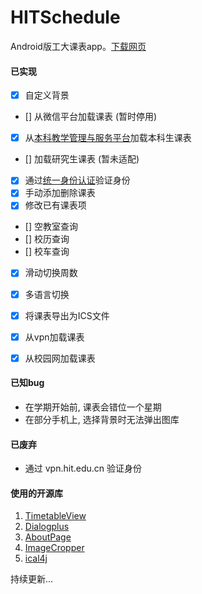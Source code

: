 # HITSchedule

Android版工大课表app。[下载网页](http://hitschedule.github.io/)

#### 已实现

- [x] 自定义背景
- [] 从微信平台加载课表 (暂时停用)
- [x] 从[本科教学管理与服务平台](http://jwts.hit.edu.cn)加载本科生课表
- [] 加载研究生课表 (暂未适配)
- [x] 通过[统一身份认证](https://ids.hit.edu.cn/authserver/login)验证身份
- [x] 手动添加删除课表
- [x] 修改已有课表项
- [] 空教室查询
- [] 校历查询
- [] 校车查询
- [x] 滑动切换周数
- [x] 多语言切换
- [x] 将课表导出为ICS文件
- [x] 从vpn加载课表
- [x] 从校园网加载课表


#### 已知bug
- 在学期开始前, 课表会错位一个星期
- 在部分手机上, 选择背景时无法弹出图库

#### 已废弃
- 通过 vpn.hit.edu.cn 验证身份

#### 使用的开源库

1. [TimetableView](https://github.com/zfman/TimetableView)
2. [Dialogplus](https://github.com/orhanobut/dialogplus)
3. [AboutPage](https://github.com/medyo/android-about-page)
4. [ImageCropper](https://github.com/ArthurHub/Android-Image-Cropper)
5. [ical4j](https://github.com/ical4j/ical4j)


持续更新...


